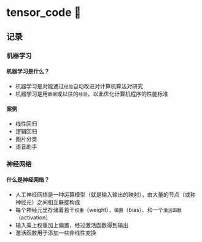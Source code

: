# tensor_code :tada:

## 记录

### 机器学习

#### 机器学习是什么？

- 机器学习是对能通过`经验`自动改进对计算机算法对研究
- 机器学习是用`数据`或以往的`经验`，以此优化计算机程序的性能标准

#### 案例

- 线性回归
- 逻辑回归
- 图片分类
- 语音助手

### 神经网络

#### 什么是神经网络？

- 人工神经网络是一种运算模型（就是输入输出的映射），由大量的节点（或称神经元）之间相互联接构成
- 每个神经元里存储着若干`权重`（weight）、`偏置`（bias）、和一个`激活函数`（activation）
- 输入乘上权重加上偏置，经过激活函数得到输出
- 激活函数用于添加一些非线性变换

